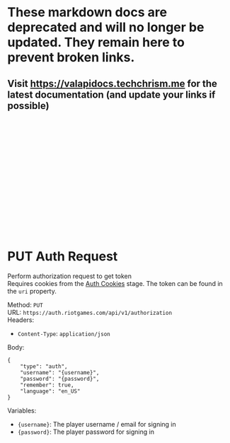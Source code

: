 <!--

This file is automatically generated!
Do not edit it directly!
See https://github.com/techchrism/valorant-api-docs/blob/trunk/contributing.md for more information.

-->

# These markdown docs are deprecated and will no longer be updated. They remain here to prevent broken links.
## Visit <https://valapidocs.techchrism.me> for the latest documentation (and update your links if possible)
<br><br><br><br><br><br><br><br><br><br><br><br><br><br><br>
# PUT Auth Request

Perform authorization request to get token  
Requires cookies from the [Auth Cookies](POST%20Auth%20Cookies.md) stage. The token can be found in the `uri` property.  


Method: `PUT`  
URL: `https://auth.riotgames.com/api/v1/authorization`  
Headers:
 - `Content-Type`: `application/json`

Body:  
```
{
    "type": "auth",
    "username": "{username}",
    "password": "{password}",
    "remember": true,
    "language": "en_US"
}
```
Variables:
 - `{username}`: The player username / email for signing in
 - `{password}`: The player password for signing in

